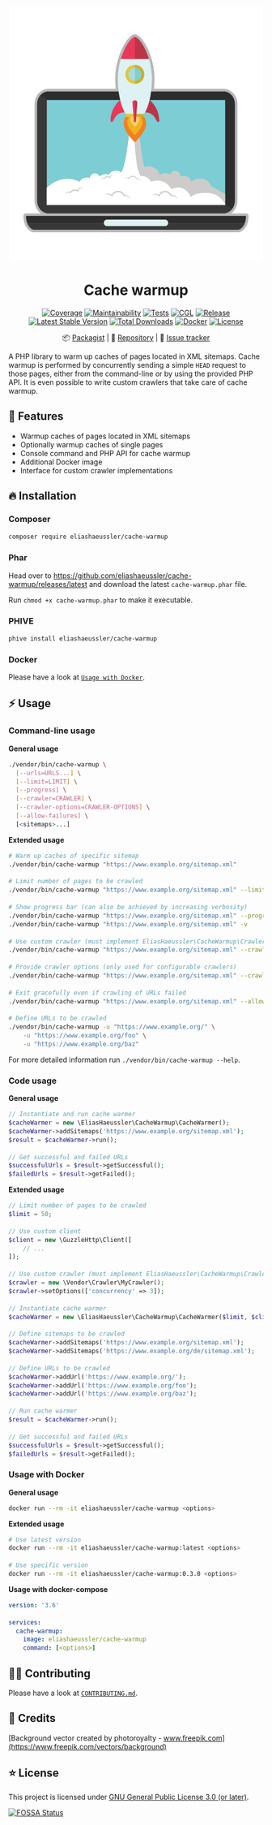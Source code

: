 <div align="center">

![Logo](docs/logo.png)

# Cache warmup

[![Coverage](https://codecov.io/gh/eliashaeussler/cache-warmup/branch/main/graph/badge.svg?token=SAYQJPAHYS)](https://codecov.io/gh/eliashaeussler/cache-warmup)
[![Maintainability](https://api.codeclimate.com/v1/badges/20217c57aa1fc511f8bc/maintainability)](https://codeclimate.com/github/eliashaeussler/cache-warmup/maintainability)
[![Tests](https://github.com/eliashaeussler/cache-warmup/actions/workflows/tests.yaml/badge.svg)](https://github.com/eliashaeussler/cache-warmup/actions/workflows/tests.yaml)
[![CGL](https://github.com/eliashaeussler/cache-warmup/actions/workflows/cgl.yaml/badge.svg)](https://github.com/eliashaeussler/cache-warmup/actions/workflows/cgl.yaml)
[![Release](https://github.com/eliashaeussler/cache-warmup/actions/workflows/release.yaml/badge.svg)](https://github.com/eliashaeussler/cache-warmup/actions/workflows/release.yaml)
[![Latest Stable Version](http://poser.pugx.org/eliashaeussler/cache-warmup/v)](https://packagist.org/packages/eliashaeussler/cache-warmup)
[![Total Downloads](http://poser.pugx.org/eliashaeussler/cache-warmup/downloads)](https://packagist.org/packages/eliashaeussler/cache-warmup)
[![Docker](https://img.shields.io/docker/v/eliashaeussler/cache-warmup?label=docker&sort=semver)](https://hub.docker.com/r/eliashaeussler/cache-warmup)
[![License](http://poser.pugx.org/eliashaeussler/cache-warmup/license)](LICENSE)

:package:&nbsp;[Packagist](https://packagist.org/packages/eliashaeussler/cache-warmup) |
:floppy_disk:&nbsp;[Repository](https://github.com/eliashaeussler/cache-warmup) |
:bug:&nbsp;[Issue tracker](https://github.com/eliashaeussler/cache-warmup/issues)

</div>

A PHP library to warm up caches of pages located in XML sitemaps. Cache warmup
is performed by concurrently sending a simple `HEAD` request to those pages,
either from the command-line or by using the provided PHP API. It is even
possible to write custom crawlers that take care of cache warmup.

## :rocket: Features

* Warmup caches of pages located in XML sitemaps
* Optionally warmup caches of single pages
* Console command and PHP API for cache warmup
* Additional Docker image
* Interface for custom crawler implementations

## :fire: Installation

### Composer

```bash
composer require eliashaeussler/cache-warmup
```

### Phar

Head over to <https://github.com/eliashaeussler/cache-warmup/releases/latest> and
download the latest `cache-warmup.phar` file.

Run `chmod +x cache-warmup.phar` to make it executable.

### PHIVE

```bash
phive install eliashaeussler/cache-warmup
```

### Docker

Please have a look at [`Usage with Docker`](#usage-with-docker).

## :zap: Usage

### Command-line usage

**General usage**

```bash
./vendor/bin/cache-warmup \
  [--urls=URLS...] \
  [--limit=LIMIT] \
  [--progress] \
  [--crawler=CRAWLER] \
  [--crawler-options=CRAWLER-OPTIONS] \
  [--allow-failures] \
  [<sitemaps>...]
```

**Extended usage**

```bash
# Warm up caches of specific sitemap
./vendor/bin/cache-warmup "https://www.example.org/sitemap.xml"

# Limit number of pages to be crawled
./vendor/bin/cache-warmup "https://www.example.org/sitemap.xml" --limit 50

# Show progress bar (can also be achieved by increasing verbosity)
./vendor/bin/cache-warmup "https://www.example.org/sitemap.xml" --progress
./vendor/bin/cache-warmup "https://www.example.org/sitemap.xml" -v

# Use custom crawler (must implement EliasHaeussler\CacheWarmup\Crawler\CrawlerInterface)
./vendor/bin/cache-warmup "https://www.example.org/sitemap.xml" --crawler "Vendor\Crawler\MyCrawler"

# Provide crawler options (only used for configurable crawlers)
./vendor/bin/cache-warmup "https://www.example.org/sitemap.xml" --crawler-options '{"concurrency": 3}'

# Exit gracefully even if crawling of URLs failed
./vendor/bin/cache-warmup "https://www.example.org/sitemap.xml" --allow-failures

# Define URLs to be crawled
./vendor/bin/cache-warmup -u "https://www.example.org/" \
    -u "https://www.example.org/foo" \
    -u "https://www.example.org/baz"
```

For more detailed information run `./vendor/bin/cache-warmup --help`.

### Code usage

**General usage**

```php
// Instantiate and run cache warmer
$cacheWarmer = new \EliasHaeussler\CacheWarmup\CacheWarmer();
$cacheWarmer->addSitemaps('https://www.example.org/sitemap.xml');
$result = $cacheWarmer->run();

// Get successful and failed URLs
$successfulUrls = $result->getSuccessful();
$failedUrls = $result->getFailed();
```

**Extended usage**

```php
// Limit number of pages to be crawled
$limit = 50;

// Use custom client
$client = new \GuzzleHttp\Client([
    // ...
]);

// Use custom crawler (must implement EliasHaeussler\CacheWarmup\Crawler\CrawlerInterface)
$crawler = new \Vendor\Crawler\MyCrawler();
$crawler->setOptions(['concurrency' => 3]);

// Instantiate cache warmer
$cacheWarmer = new \EliasHaeussler\CacheWarmup\CacheWarmer($limit, $client, $crawler);

// Define sitemaps to be crawled
$cacheWarmer->addSitemaps('https://www.example.org/sitemap.xml');
$cacheWarmer->addSitemaps('https://www.example.org/de/sitemap.xml');

// Define URLs to be crawled
$cacheWarmer->addUrl('https://www.example.org/');
$cacheWarmer->addUrl('https://www.example.org/foo');
$cacheWarmer->addUrl('https://www.example.org/baz');

// Run cache warmer
$result = $cacheWarmer->run();

// Get successful and failed URLs
$successfulUrls = $result->getSuccessful();
$failedUrls = $result->getFailed();
```

### Usage with Docker

**General usage**

```bash
docker run --rm -it eliashaeussler/cache-warmup <options>
```

**Extended usage**

```bash
# Use latest version
docker run --rm -it eliashaeussler/cache-warmup:latest <options>

# Use specific version
docker run --rm -it eliashaeussler/cache-warmup:0.3.0 <options>
```

**Usage with docker-compose**

```yaml
version: '3.6'

services:
  cache-warmup:
    image: eliashaeussler/cache-warmup
    command: [<options>]
```

## :technologist: Contributing

Please have a look at [`CONTRIBUTING.md`](CONTRIBUTING.md).

## :gem: Credits

[Background vector created by photoroyalty - www.freepik.com](https://www.freepik.com/vectors/background)

## :star: License

This project is licensed under [GNU General Public License 3.0 (or later)](LICENSE).

[![FOSSA Status](https://app.fossa.com/api/projects/git%2Bgithub.com%2Feliashaeussler%2Fcache-warmup.svg?type=large)](https://app.fossa.com/projects/git%2Bgithub.com%2Feliashaeussler%2Fcache-warmup?ref=badge_large)

